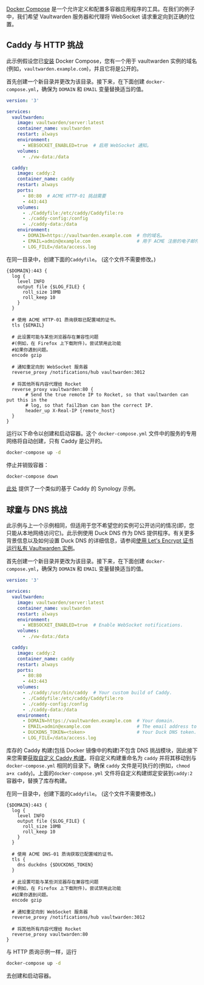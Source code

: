 [Docker Compose](https://docs.docker.com/compose/) 是一个允许定义和配置多容器应用程序的工具。在我们的例子中，我们希望 Vaultwarden 服务器和代理将 WebSocket 请求重定向到正确的位置。

## Caddy 与 HTTP 挑战

此示例假设您已[安装](https://docs.docker.com/compose/install/) Docker Compose，您有一个用于 vaultwarden 实例的域名(例如，`vaultwarden.example.com`)，并且它将是公开的。

首先创建一个新目录并更改为该目录。接下来，在下面创建 `docker-compose.yml`，确保为 `DOMAIN` 和 `EMAIL` 变量替换适当的值。

```yaml
version: '3'

services:
  vaultwarden:
    image: vaultwarden/server:latest
    container_name: vaultwarden
    restart: always
    environment:
      - WEBSOCKET_ENABLED=true  # 启用 WebSocket 通知。
    volumes:
      - ./vw-data:/data

  caddy:
    image: caddy:2
    container_name: caddy
    restart: always
    ports:
      - 80:80  # ACME HTTP-01 挑战需要
      - 443:443
    volumes:
      - ./Caddyfile:/etc/caddy/Caddyfile:ro
      - ./caddy-config:/config
      - ./caddy-data:/data
    environment:
      - DOMAIN=https://vaultwarden.example.com  # 你的域名。
      - EMAIL=admin@example.com                 # 用于 ACME 注册的电子邮件地址。
      - LOG_FILE=/data/access.log
```

在同一目录中，创建下面的`Caddyfile`。 (这个文件不需要修改。)
```
{$DOMAIN}:443 {
  log {
    level INFO
    output file {$LOG_FILE} {
      roll_size 10MB
      roll_keep 10
    }
  }

  # 使用 ACME HTTP-01 质询获取已配置域的证书。
  tls {$EMAIL}

  # 此设置可能与某些浏览器存在兼容性问题
  #(例如，在 Firefox 上下载附件)。尝试禁用此功能
  #如果你遇到问题。
  encode gzip

  # 通知重定向到 WebSocket 服务器
  reverse_proxy /notifications/hub vaultwarden:3012

  # 将其他所有内容代理给 Rocket
  reverse_proxy vaultwarden:80 {
       # Send the true remote IP to Rocket, so that vaultwarden can put this in the
       # log, so that fail2ban can ban the correct IP.
       header_up X-Real-IP {remote_host}
  }
}
```

运行以下命令以创建和启动容器。这个 `docker-compose.yml` 文件中的服务的专用网络将自动创建，只有 Caddy 是公开的。
```bash
docker-compose up -d
```

停止并销毁容器：

```bash
docker-compose down
```

[此处](https://github.com/sosandroid/docker-bitwarden_rs-caddy-synology) 提供了一个类似的基于 Caddy 的 Synology 示例。

## 球童与 DNS 挑战

此示例与上一个示例相同，但适用于您不希望您的实例可公开访问的情况(即，您只能从本地网络访问它)。此示例使用 Duck DNS 作为 DNS 提供程序。有关更多背景信息以及如何设置 Duck DNS 的详细信息，请参阅[使用 Let's Encrypt 证书运行私有 Vaultwarden 实例](Running-a-private-vaultwarden-instance-with-Let's-Encrypt-certs)。

首先创建一个新目录并更改为该目录。接下来，在下面创建 `docker-compose.yml`，确保为 `DOMAIN` 和 `EMAIL` 变量替换适当的值。

```yaml
version: '3'

services:
  vaultwarden:
    image: vaultwarden/server:latest
    container_name: vaultwarden
    restart: always
    environment:
      - WEBSOCKET_ENABLED=true  # Enable WebSocket notifications.
    volumes:
      - ./vw-data:/data

  caddy:
    image: caddy:2
    container_name: caddy
    restart: always
    ports:
      - 80:80
      - 443:443
    volumes:
      - ./caddy:/usr/bin/caddy  # Your custom build of Caddy.
      - ./Caddyfile:/etc/caddy/Caddyfile:ro
      - ./caddy-config:/config
      - ./caddy-data:/data
    environment:
      - DOMAIN=https://vaultwarden.example.com  # Your domain.
      - EMAIL=admin@example.com                 # The email address to use for ACME registration.
      - DUCKDNS_TOKEN=<token>                   # Your Duck DNS token.
      - LOG_FILE=/data/access.log
```

库存的 Caddy 构建(包括 Docker 镜像中的构建)不包含 DNS 挑战模块，因此接下来您需要[获取自定义 Caddy 构建](Running-a-private-vaultwarden-instance-with-Let%27s-Encrypt-certs#getting-a-custom-caddy-build)。将自定义构建重命名为 `caddy` 并将其移动到与 `docker-compose.yml` 相同的目录下。确保 `caddy` 文件是可执行的(例如，`chmod a+x caddy`)。上面的`docker-compose.yml` 文件将自定义构建绑定安装到`caddy:2` 容器中，替换了库存构建。

在同一目录中，创建下面的`Caddyfile`。 (这个文件不需要修改。)
```
{$DOMAIN}:443 {
  log {
    level INFO
    output file {$LOG_FILE} {
      roll_size 10MB
      roll_keep 10
    }
  }

  # 使用 ACME DNS-01 质询获取已配置域的证书。
  tls {
    dns duckdns {$DUCKDNS_TOKEN}
  }

  # 此设置可能与某些浏览器存在兼容性问题
  #(例如，在 Firefox 上下载附件)。尝试禁用此功能
  #如果你遇到问题。
  encode gzip

  # 通知重定向到 WebSocket 服务器
  reverse_proxy /notifications/hub vaultwarden:3012

  # 将其他所有内容代理给 Rocket
  reverse_proxy vaultwarden:80
}
```

与 HTTP 质询示例一样，运行
```bash
docker-compose up -d
```
去创建和启动容器。